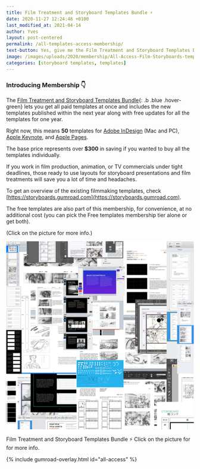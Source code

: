 ```yaml
---
title: Film Treatment and Storyboard Templates Bundle ⚡️
date: 2020-11-27 12:24:48 +0100
last_modified_at: 2021-04-14
author: Yves
layout: post-centered
permalink: /all-templates-access-membership/
text-button: Yes, give me the Film Treatment and Storyboard Templates Bundle!
image: /images/uploads/2020/membership/All-Access-Film-Storyboards-templates-overview_2x1_1200.png
categories: [storyboard templates, templates]
---
```

### Introducing Membership 👇
The [Film Treatment and Storyboard Templates Bundle](https://gum.co/all-access){: .b .blue .hover-green} lets you get all paid templates at once and includes the new templates published within the next year along with free updates for all the templates for one year.

Right now, this means **50** templates for [Adobe InDesign](https://www.adobe.com/products/indesign.html) (Mac and PC), [Apple Keynote](https://www.apple.com/keynote/), and [Apple Pages](https://www.apple.com/pages/).

The base price represents over **$300** in saving if you wanted to buy all the templates individually.

If you work in film production, animation, or TV commercials under tight deadlines, those ready to use layouts for storyboard presentations and film treatments will save you a lot of time and headaches.

To get an overview of the existing filmmaking templates, check [https://storyboards.gumroad.com](https://storyboards.gumroad.com).

The free templates are also part of this membership, for convenience, at no additional cost (you can pick the Free templates membership tier alone or get both).

<p class="tc f5 black-30 measure-wide lh-copy avenir">
(Click on the picture for more info.)
</p>

<a href="https://gum.co/all-access" class="no-underline pv2 grow db"><img class="w-100" src="/images/uploads/2020/membership/All-Access-Film-Storyboards-templates-overview_1200.png"></a>
<figcaption>Film Treatment and Storyboard Templates Bundle ⚡️ Click on the picture for for more info.</figcaption>


{% include gumroad-overlay.html id="all-access" %}